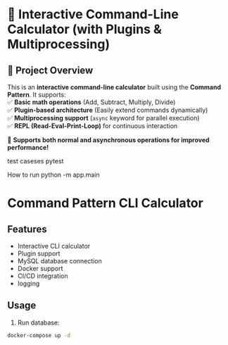 # 📌 **Interactive Command-Line Calculator (with Plugins & Multiprocessing)**  

## 🎯 **Project Overview**  
This is an **interactive command-line calculator** built using the **Command Pattern**. It supports:  
✅ **Basic math operations** (Add, Subtract, Multiply, Divide)  
✅ **Plugin-based architecture** (Easily extend commands dynamically)  
✅ **Multiprocessing support** (`async` keyword for parallel execution)  
✅ **REPL (Read-Eval-Print-Loop)** for continuous interaction  

🚀 **Supports both normal and asynchronous operations for improved performance!**  

test caseses
pytest

How to run 
python -m app.main



# Command Pattern CLI Calculator

## Features
- Interactive CLI calculator
- Plugin support
- MySQL database connection
- Docker support
- CI/CD integration
- logging

## Usage
1. Run database:
```bash
docker-compose up -d
```




